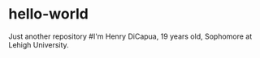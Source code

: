# hello-world
Just another repository
#I'm Henry DiCapua, 19 years old, Sophomore at Lehigh University. 
